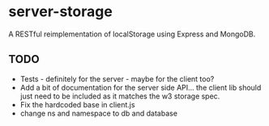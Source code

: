 server-storage
==============

 A RESTful reimplementation of localStorage using Express and MongoDB.

TODO
----

* Tests - definitely for the server - maybe for the client too?
* Add a bit of documentation for the server side API... the client lib should just need to be included as it matches the w3 storage spec.
* Fix the hardcoded base in client.js
* change ns and namespace to db and database
